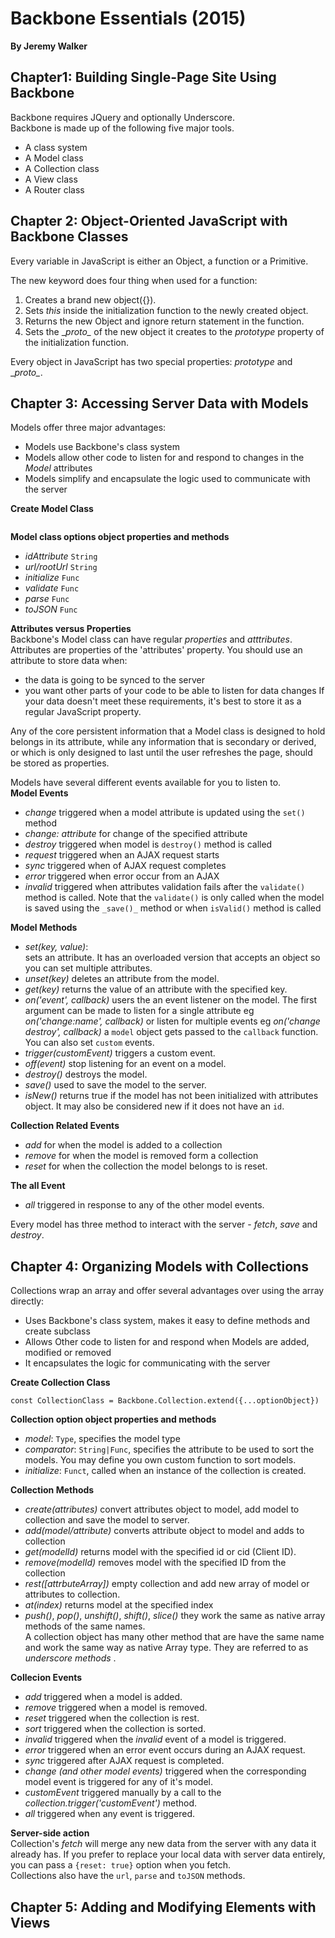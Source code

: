 # Backbone Essentials (2015)  
__By Jeremy Walker__  
## Chapter1: Building Single-Page Site Using Backbone
Backbone requires JQuery and optionally Underscore.    
Backbone is made up of the following five major tools.  
* A class system
* A Model class
* A Collection class
* A View class
* A Router class

## Chapter 2: Object-Oriented JavaScript with Backbone Classes  
Every variable in JavaScript is either an Object, a function or a Primitive.  

The new keyword does four thing when used for a function:
1. Creates a brand new object({}).     
2. Sets _this_ inside the initialization function to the newly created object.    
3. Returns the new Object and ignore return statement in the function.   
4. Sets the \__proto\__ of the new object it creates to the *prototype* property of the initialization function.   

Every object in JavaScript has two special properties: *prototype* and \__proto\__.  


## Chapter 3: Accessing Server Data with Models  
Models offer three major advantages:  
* Models use Backbone's class system  
* Models allow other code to listen for and respond to changes in the _Model_ attributes  
* Models simplify and encapsulate the logic used to communicate with the server   

__Create Model Class__  
```

```

__Model class options object properties and methods__  
* _idAttribute_ `String`
* _url/rootUrl_ `String`
* _initialize_ `Func`
* _validate_ `Func`
* _parse_ `Func`
* _toJSON_ `Func`

__Attributes versus Properties__  
Backbone's Model class can have regular _properties_ and _atttributes_. Attributes are properties of the 'attributes' property.
You should use an attribute to store data when:
* the data is going to be synced to the server
* you want other parts of your code to be able to listen for data changes
If your data doesn't meet these requirements, it's best to store it as a regular JavaScript property.

Any of the core persistent information that a Model class is designed to hold belongs in its attribute, while any information that is secondary or derived, or which is only designed to last until the user refreshes the page, should be stored as properties.

Models have several different events available for you to listen to.  
__Model Events__  
* _change_ triggered when a model attribute is updated using the `set()` method
* _change: attribute_ for change of the specified attribute
* _destroy_ triggered when model is `destroy()` method is called
* _request_ triggered when an AJAX request starts
* _sync_ triggered when of AJAX request completes
* _error_ triggered when error occur from an AJAX
* _invalid_ triggered when attributes validation fails after the `validate()` method is called. Note that the `validate()` is only called when the model is saved using the  `_save()_` method or when `isValid()` method is called

__Model Methods__  
* _set(key, value)_:        
sets an attribute. It has an overloaded version that accepts an object so you can set multiple attributes.  
* _unset(key)_ deletes an attribute from the model.   
* _get(key)_ returns the value of an attribute with the specified key.  
* _on('event', callback)_ users the an event listener on the model. The first argument can be made to listen for a single attribute eg _on('change:name', callback)_ or listen for multiple events eg _on('change destroy', callback)_ a `model` object gets passed to the `callback` function. You can also set `custom` events.
* _trigger(customEvent)_ triggers a custom event.
* _off(event)_ stop listening for an event on a model.   
* _destroy()_ destroys the model.
* _save()_ used to save the model to the server.
* _isNew()_ returns true if the model has not been initialized with attributes object.  It may also be considered new if it does not have an `id`.  

__Collection Related Events__  
* _add_ for when the model is added to a collection
* _remove_ for when the model is removed form a collection
* _reset_ for when the collection the model belongs to is reset.

__The all Event__
* _all_ triggered in response to any of the other model events.

Every model has three method to interact with the server - _fetch_, _save_ and _destroy_.  

## Chapter 4: Organizing Models with Collections  
Collections wrap an array and offer several advantages over using the array directly:
* Uses Backbone's class system, makes it easy to define methods and create subclass  
* Allows Other code to listen for and respond when Models are added,  modified or removed  
* It encapsulates the logic for communicating with the server  

__Create Collection Class__  
```
const CollectionClass = Backbone.Collection.extend({...optionObject})
```
__Collection option object properties and methods__  
* _model_: `Type`, specifies the model type  
* _comparator_: `String|Func`, specifies the attribute to be used to sort the models. You may define you own custom function to sort models.  
* _initialize_: `Funct`, called when an instance of the collection is created.

__Collection Methods__  
* _create(attributes)_ convert attributes object to model, add model to collection and save the model to server.
* _add(model/attribute)_ converts attribute object to model and adds to collection
* _get(modelId)_ returns model with the specified id or cid (Client ID).
* _remove(modelId)_ removes model with the specified ID from the collection
* _rest([attrbuteArray])_ empty collection and add new array of model or attributes to collection.
* _at(index)_ returns model at the specified index    
* _push()_, _pop()_, _unshift()_, _shift()_, _slice()_ they work the same as native array methods of the same names.  
A collection object has many other method that are have the same name and work the same way as native Array type. They are referred to as _underscore methods_ .

__Collecion Events__  
* _add_ triggered when a model is added.
* _remove_ triggered when a model is removed.
* _reset_ triggered when the collection is rest.
* _sort_ triggered when the collection is sorted.
* _invalid_ triggered when the _invalid_ event of a model is triggered.
* _error_ triggered when an error event occurs during an AJAX request.
* _sync_ triggered after AJAX request is completed.
* _change (and other model events)_ triggered when the corresponding model event is triggered for any of it's model.
* _customEvent_ triggered manually by a call to the _collection.trigger('customEvent')_ method.
* _all_ triggered when any event is triggered.

__Server-side action__  
Collection's _fetch_ will merge any new data from the server with any data it already has. If you prefer to replace your local data with server data entirely, you can pass a `{reset: true}` option when you fetch.  
Collections also have the `url`, `parse` and `toJSON` methods.  

## Chapter 5: Adding and Modifying Elements with Views   

